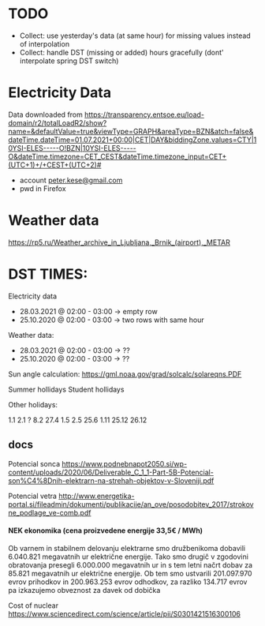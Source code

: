 
# TODO

- Collect: use yesterday's data (at same hour) for missing values instead of interpolation
- Collect: handle DST (missing or added) hours gracefully (dont' interpolate spring DST switch)


# Electricity Data

Data downloaded from 
https://transparency.entsoe.eu/load-domain/r2/totalLoadR2/show?name=&defaultValue=true&viewType=GRAPH&areaType=BZN&atch=false&dateTime.dateTime=01.07.2021+00:00|CET|DAY&biddingZone.values=CTY|10YSI-ELES-----O!BZN|10YSI-ELES-----O&dateTime.timezone=CET_CEST&dateTime.timezone_input=CET+(UTC+1)+/+CEST+(UTC+2)#

- account peter.kese@gmail.com
- pwd in Firefox


# Weather data

https://rp5.ru/Weather_archive_in_Ljubljana,_Brnik_(airport),_METAR


# DST TIMES:

Electricity data
- 28.03.2021 @ 02:00 - 03:00 -> empty row
- 25.10.2020 @ 02:00 - 03:00 -> two rows with same hour

Weather data:
- 28.03.2021 @ 02:00 - 03:00 -> ??
- 25.10.2020 @ 02:00 - 03:00 -> ??

Sun angle calculation:
https://gml.noaa.gov/grad/solcalc/solareqns.PDF


Summer hollidays
Student hollidays

Other holidays:

1.1
2.1 ?
8.2
27.4
1.5
2.5
25.6
1.11
25.12
26.12

## docs

Potencial sonca
https://www.podnebnapot2050.si/wp-content/uploads/2020/06/Deliverable_C_1_1-Part-5B-Potencial-son%C4%8Dnih-elektrarn-na-strehah-objektov-v-Sloveniji.pdf

Potencial vetra
http://www.energetika-portal.si/fileadmin/dokumenti/publikacije/an_ove/posodobitev_2017/strokovne_podlage_ve-comb.pdf


#### NEK ekonomika (cena proizvedene energije 33,5€ / MWh)
Ob varnem in stabilnem delovanju elektrarne
smo družbenikoma dobavili 6.040.821 megavatnih ur električne
energije. Tako smo drugič v zgodovini obratovanja presegli 6.000.000
megavatnih ur in s tem letni načrt dobav za 85.821 megavatnih
ur električne energije. Ob tem smo ustvarili 201.097.970 evrov
prihodkov in 200.963.253 evrov odhodkov, za razliko 134.717 evrov pa
izkazujemo obveznost za davek od dobička

Cost of nuclear
https://www.sciencedirect.com/science/article/pii/S0301421516300106